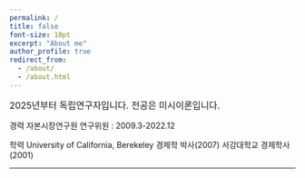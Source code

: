 ```yaml
---
permalink: /
title: false
font-size: 10pt
excerpt: "About me"
author_profile: true
redirect_from: 
  - /about/
  - /about.html
---
```

<span style="font-size:12pt;"> 2025년부터 독립연구자입니다. 전공은 미시이론입니다. </span>



경력
자본시장연구원 연구위원 : 2009.3-2022.12



학력 
University of California, Berekeley 경제학 박사(2007)
서강대학교 경제학사(2001)


------
